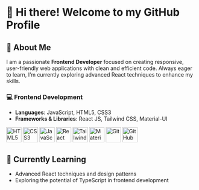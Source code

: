 # 👋 Hi there! Welcome to my GitHub Profile  

## 🚀 About Me  
I am a passionate **Frontend Developer** focused on creating responsive, user-friendly web applications with clean and efficient code. Always eager to learn, I’m currently exploring advanced React techniques to enhance my skills.  

### 💻 Frontend Development  
- **Languages**: JavaScript, HTML5, CSS3  
- **Frameworks & Libraries**: React JS, Tailwind CSS, Material-UI

<div>
  <img src="https://cdn.jsdelivr.net/gh/devicons/devicon/icons/html5/html5-original.svg" alt="HTML5" width="40" height="40" />
  <img src="https://cdn.jsdelivr.net/gh/devicons/devicon/icons/css3/css3-original.svg" alt="CSS3" width="40" height="40" />
  
  <img src="https://cdn.jsdelivr.net/gh/devicons/devicon/icons/javascript/javascript-original.svg" alt="JavaScript" width="40" height="40" />
  <img src="https://cdn.jsdelivr.net/gh/devicons/devicon/icons/react/react-original.svg" alt="React JS" width="40" height="40" />
   <img src="https://balticanebula.com/content/images/2023/06/plus-tailwind.jpg" alt="Tailwind CSS" width="40" height="40" />
  <img src="https://cdn.jsdelivr.net/gh/devicons/devicon/icons/materialui/materialui-original.svg" alt="Material-UI" width="40" height="40" />
   <img src="https://cdn.jsdelivr.net/gh/devicons/devicon/icons/git/git-original.svg" alt="Git" width="40" height="40" />
  <img src="https://cdn.jsdelivr.net/gh/devicons/devicon/icons/github/github-original.svg" alt="GitHub" width="40" height="40" />
</div>    

## 🌱 Currently Learning  
- Advanced React techniques and design patterns  
- Exploring the potential of TypeScript in frontend development  
